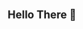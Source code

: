 ## Hello There 👋
<!-- - 📫 How to reach me: mostafa.ramadann7@gmail.com -->
<!--
**mostafaramadann/mostafaramadann** is a ✨ _special_ ✨ repository because its `README.md` (this file) appears on your GitHub profile.

Here are some ideas to get you started:
- I am a computer vision & image processing  
- 🔭 I’m currently working on ...
- 🌱 I’m currently learning ...
- 👯 I’m looking to collaborate on ...
- 🤔 I’m looking for help with ...
- 💬 Ask me about ...
- 📫 How to reach me: ...
- 😄 Pronouns: ...
- ⚡ Fun fact: ...
-->
